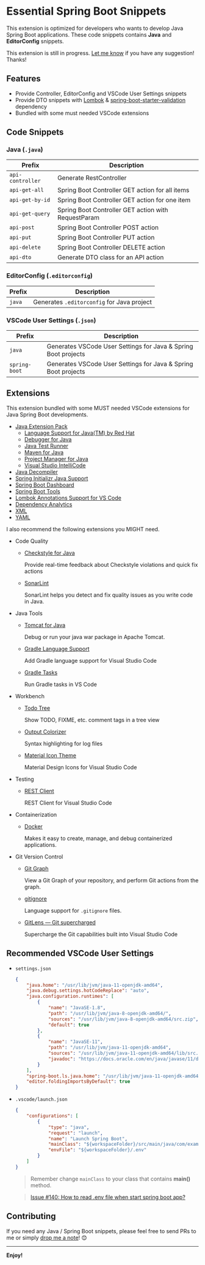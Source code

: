 # Essential Spring Boot Snippets

This extension is optimized for developers who wants to develop Java Spring Boot applications.  These code snippets contains **Java** and **EditorConfig** snippets.

This extension is still in progress.  [Let me know](https://github.com/doggy8088/spring-boot-snippets/issues) if you have any suggestion! Thanks!

## Features

- Provide Controller, EditorConfig and VSCode User Settings snippets
- Provide DTO snippets with [Lombok](https://projectlombok.org/) & [spring-boot-starter-validation](https://mvnrepository.com/artifact/org.springframework.boot/spring-boot-starter-validation) dependency
- Bundled with some must needed VSCode extensions

## Code Snippets

### Java (`.java`)

| Prefix           | Description                                         |
| ---------------- | --------------------------------------------------- |
| `api-controller` | Generate RestController                             |
| `api-get-all`    | Spring Boot Controller GET action for all items     |
| `api-get-by-id`  | Spring Boot Controller GET action for one item      |
| `api-get-query`  | Spring Boot Controller GET action with RequestParam |
| `api-post`       | Spring Boot Controller POST action                  |
| `api-put`        | Spring Boot Controller PUT action                   |
| `api-delete`     | Spring Boot Controller DELETE action                |
| `api-dto`        | Generate DTO class for an API action                |

### EditorConfig (`.editorconfig`)

| Prefix | Description                                |
| ------ | ------------------------------------------ |
| `java` | Generates `.editorconfig` for Java project |

### VSCode User Settings (`.json`)

| Prefix        | Description                                                    |
| ------------- | -------------------------------------------------------------- |
| `java`        | Generates VSCode User Settings for Java & Spring Boot projects |
| `spring-boot` | Generates VSCode User Settings for Java & Spring Boot projects |

## Extensions

This extension bundled with some MUST needed VSCode extensions for Java Spring Boot developments.

- [Java Extension Pack](https://marketplace.visualstudio.com/items?itemName=vscjava.vscode-java-pack)
  - [Language Support for Java(TM) by Red Hat](https://marketplace.visualstudio.com/items?itemName=redhat.java)
  - [Debugger for Java](https://marketplace.visualstudio.com/items?itemName=vscjava.vscode-java-debug)
  - [Java Test Runner](https://marketplace.visualstudio.com/items?itemName=vscjava.vscode-java-test)
  - [Maven for Java](https://marketplace.visualstudio.com/items?itemName=vscjava.vscode-maven)
  - [Project Manager for Java](https://marketplace.visualstudio.com/items?itemName=vscjava.vscode-java-dependency)
  - [Visual Studio IntelliCode](https://marketplace.visualstudio.com/items?itemName=VisualStudioExptTeam.vscodeintellicode)
- [Java Decompiler](https://marketplace.visualstudio.com/items?itemName=dgileadi.java-decompiler)
- [Spring Initializr Java Support](https://marketplace.visualstudio.com/items?itemName=vscjava.vscode-spring-initializr)
- [Spring Boot Dashboard](https://marketplace.visualstudio.com/items?itemName=vscjava.vscode-spring-boot-dashboard)
- [Spring Boot Tools](https://marketplace.visualstudio.com/items?itemName=pivotal.vscode-spring-boot)
- [Lombok Annotations Support for VS Code](https://marketplace.visualstudio.com/items?itemName=GabrielBB.vscode-lombok)
- [Dependency Analytics](https://marketplace.visualstudio.com/items?itemName=redhat.fabric8-analytics)
- [XML](https://marketplace.visualstudio.com/items?itemName=redhat.vscode-xml)
- [YAML](https://marketplace.visualstudio.com/items?itemName=redhat.vscode-yaml)

I also recommend the following extensions you MIGHT need.

- Code Quality

  - [Checkstyle for Java](https://marketplace.visualstudio.com/items?itemName=shengchen.vscode-checkstyle)

      Provide real-time feedback about Checkstyle violations and quick fix actions

  - [SonarLint](https://marketplace.visualstudio.com/items?itemName=SonarSource.sonarlint-vscode)

      SonarLint helps you detect and fix quality issues as you write code in Java.

- Java Tools

  - [Tomcat for Java](https://marketplace.visualstudio.com/items?itemName=adashen.vscode-tomcat)

      Debug or run your java war package in Apache Tomcat.

  - [Gradle Language Support](https://marketplace.visualstudio.com/items?itemName=naco-siren.gradle-language)

      Add Gradle language support for Visual Studio Code

  - [Gradle Tasks](https://marketplace.visualstudio.com/items?itemName=richardwillis.vscode-gradle)

      Run Gradle tasks in VS Code

- Workbench

  - [Todo Tree](https://marketplace.visualstudio.com/items?itemName=Gruntfuggly.todo-tree)

      Show TODO, FIXME, etc. comment tags in a tree view

  - [Output Colorizer](https://marketplace.visualstudio.com/items?itemName=IBM.output-colorizer)

      Syntax highlighting for log files

  - [Material Icon Theme](https://marketplace.visualstudio.com/items?itemName=PKief.material-icon-theme)

      Material Design Icons for Visual Studio Code

- Testing

  - [REST Client](https://marketplace.visualstudio.com/items?itemName=humao.rest-client)

      REST Client for Visual Studio Code

- Containerization

  - [Docker](https://marketplace.visualstudio.com/items?itemName=ms-azuretools.vscode-docker)

      Makes it easy to create, manage, and debug containerized applications.

- Git Version Control

  - [Git Graph](https://marketplace.visualstudio.com/items?itemName=mhutchie.git-graph)

      View a Git Graph of your repository, and perform Git actions from the graph.

  - [gitignore](https://marketplace.visualstudio.com/items?itemName=codezombiech.gitignore)

      Language support for `.gitignore` files.

  - [GitLens — Git supercharged](https://marketplace.visualstudio.com/items?itemName=eamodio.gitlens)

      Supercharge the Git capabilities built into Visual Studio Code


## Recommended VSCode User Settings

- `settings.json`

    ```json
    {
        "java.home": "/usr/lib/jvm/java-11-openjdk-amd64",
        "java.debug.settings.hotCodeReplace": "auto",
        "java.configuration.runtimes": [
            {
                "name": "JavaSE-1.8",
                "path": "/usr/lib/jvm/java-8-openjdk-amd64/",
                "sources": "/usr/lib/jvm/java-8-openjdk-amd64/src.zip",
                "default": true
            },
            {
                "name": "JavaSE-11",
                "path": "/usr/lib/jvm/java-11-openjdk-amd64",
                "sources": "/usr/lib/jvm/java-11-openjdk-amd64/lib/src.zip",
                "javadoc": "https://docs.oracle.com/en/java/javase/11/docs/api"
            }
        ],
        "spring-boot.ls.java.home": "/usr/lib/jvm/java-11-openjdk-amd64",
        "editor.foldingImportsByDefault": true
    }
    ```

- `.vscode/launch.json`

    ```json
    {
        "configurations": [
            {
                "type": "java",
                "request": "launch",
                "name": "Launch Spring Boot",
                "mainClass": "${workspaceFolder}/src/main/java/com/example/demo1/Demo1Application.java",
                "envFile": "${workspaceFolder}/.env"
            }
        ]
    }
    ```

    > Remember change `mainClass` to your class that contains **main()** method.

    > [Issue #140: How to read .env file when start spring boot app?](https://github.com/microsoft/vscode-spring-boot-dashboard/issues/140)

## Contributing

If you need any Java / Spring Boot snippets, please feel free to send PRs to me or simply [drop me a note](https://github.com/doggy8088/spring-boot-snippets/issues)! 😊

---

**Enjoy!**
